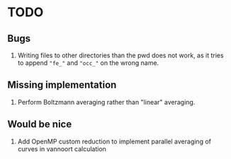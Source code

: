 
# TODO

## Bugs
1. Writing files to other directories than the pwd does not work, as it tries to 
append `"fe_"` and `"occ_"` on the wrong name.

## Missing implementation
1. Perform Boltzmann averaging rather than "linear" averaging.

## Would be nice
1. Add OpenMP custom reduction to implement parallel averaging of curves in
vannoort calculation
